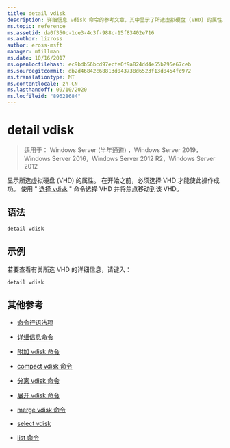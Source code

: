 ```yaml
---
title: detail vdisk
description: 详细信息 vdisk 命令的参考文章，其中显示了所选虚拟硬盘 (VHD) 的属性。
ms.topic: reference
ms.assetid: da0f350c-1ce3-4c3f-988c-15f83402e716
ms.author: lizross
author: eross-msft
manager: mtillman
ms.date: 10/16/2017
ms.openlocfilehash: ec9bdb56bcd97ecfe0f9a824dd4e55b295e67ceb
ms.sourcegitcommit: db2d46842c68813d043738d6523f13d8454fc972
ms.translationtype: MT
ms.contentlocale: zh-CN
ms.lasthandoff: 09/10/2020
ms.locfileid: "89628684"
---
```

# <a name="detail-vdisk"></a>detail vdisk

> 适用于： Windows Server (半年通道) ，Windows Server 2019，Windows Server 2016，Windows Server 2012 R2，Windows Server 2012

显示所选虚拟硬盘 (VHD) 的属性。 在开始之前，必须选择 VHD 才能使此操作成功。 使用 " [选择 vdisk](select-vdisk.md) " 命令选择 VHD 并将焦点移动到该 VHD。

## <a name="syntax"></a>语法

```
detail vdisk
```

## <a name="examples"></a>示例

若要查看有关所选 VHD 的详细信息，请键入：

```
detail vdisk
```

## <a name="additional-references"></a>其他参考

- [命令行语法项](command-line-syntax-key.md)

- [详细信息命令](detail.md)

- [附加 vdisk 命令](attach-vdisk.md)

- [compact vdisk 命令](compact-vdisk.md)

- [分离 vdisk 命令](detach-vdisk.md)

- [展开 vdisk 命令](expand-vdisk.md)

- [merge vdisk 命令](merge-vdisk.md)

- [select vdisk](select-vdisk.md)

- [list 命令](list.md)
